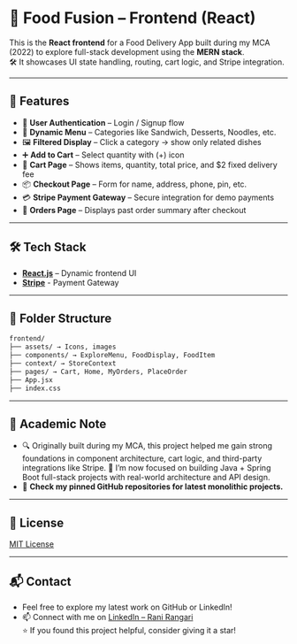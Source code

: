 # 🍔 Food Fusion – Frontend (React)

This is the **React frontend** for a Food Delivery App built during my MCA (2022) to explore full-stack development using the **MERN stack**.  
🛠️ It showcases UI state handling, routing, cart logic, and Stripe integration.

---

## 🚀 Features

- 👤 **User Authentication** – Login / Signup flow
- 🍱 **Dynamic Menu** – Categories like Sandwich, Desserts, Noodles, etc.
- 🖼️ **Filtered Display** – Click a category → show only related dishes
- ➕ **Add to Cart** – Select quantity with (+) icon
- 🛒 **Cart Page** – Shows items, quantity, total price, and $2 fixed delivery fee
- 📦 **Checkout Page** – Form for name, address, phone, pin, etc.
- 💳 **Stripe Payment Gateway** – Secure integration for demo payments
- 📜 **Orders Page** – Displays past order summary after checkout

---

## 🛠️ Tech Stack

-  **[React.js](https://reactjs.org/)** – Dynamic frontend UI
- **[Stripe](https://stripe.com/in)** - Payment Gateway

---

## 📂 Folder Structure

```bash
frontend/
├── assets/ → Icons, images
├── components/ → ExploreMenu, FoodDisplay, FoodItem
├── context/ → StoreContext
├── pages/ → Cart, Home, MyOrders, PlaceOrder 
├── App.jsx
├── index.css
```

---

## 🧾 Academic Note  

- 🔍 Originally built during my MCA, this project helped me gain strong foundations in component architecture, cart logic, and third-party integrations like Stripe.
📢 I’m now focused on building Java + Spring Boot full-stack projects with real-world architecture and API design.
- 📌 **Check my pinned GitHub repositories for latest monolithic projects.**  

---

## 📜 License

[MIT License](LICENSE)

---

## 📬 Contact

-  Feel free to explore my latest work on GitHub or LinkedIn! 
- 📫 Connect with me on [LinkedIn – Rani Rangari](https://www.linkedin.com/in/rani-rangari/)  
⭐ If you found this project helpful, consider giving it a star!

